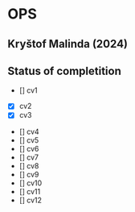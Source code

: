 # OPS
## Kryštof Malinda (2024)

## Status of completition

- [] cv1
- [x] cv2
- [x] cv3
- [] cv4
- [] cv5
- [] cv6
- [] cv7
- [] cv8
- [] cv9
- [] cv10
- [] cv11
- [] cv12
